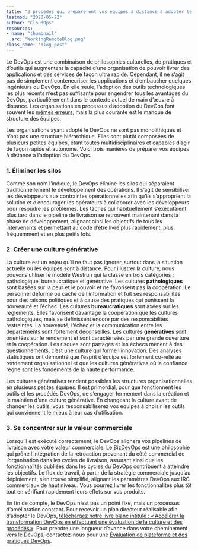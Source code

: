 ```yaml
---
title: "3 procédés qui prépareront vos équipes à distance à adopter le DevOps"
lastmod: "2020-05-22"
author: "CloudOps"
resources:
- name: "thumbnail"
  src: "WorkingRemoteBlog.png"
class_name: "blog post"
---
```


<p>Le DevOps est une combinaison de philosophies culturelles, de pratiques et d’outils qui augmentent la capacité d’une organisation de pouvoir livrer des applications et des services de façon ultra rapide. Cependant, il ne s’agit pas de simplement conteneuriser les applications et d’embaucher quelques ingénieurs du DevOps. En elle seule, l’adoption des outils technologiques les plus récents n’est pas suffisante pour engendrer tous les avantages du DevOps, particulièrement dans le contexte actuel de main d’œuvre à distance. Les organisations en processus d’adoption du DevOps font souvent les <a href="https://www.cloudops.com/fr/2020/01/les-10-principales-erreurs-a-eviter-lors-de-ladoption-du-devops/">mêmes erreurs</a>, mais la plus courante est le manque de structure des équipes.&nbsp;</p><p>Les organisations ayant adopté le DevOps ne sont pas monolithiques et n’ont pas une structure hiérarchique. Elles sont plutôt composées de plusieurs petites équipes, étant toutes multidisciplinaires et capables d’agir de façon rapide et autonome. Voici trois manières de préparer vos équipes à distance à l’adoption du DevOps.</p><h3><strong>1. Éliminer les silos</strong></h3><p>Comme son nom l’indique, le DevOps élimine les silos qui séparaient traditionnellement le développement des opérations. Il s’agit de sensibiliser les développeurs aux contraintes opérationnelles afin qu’ils s’approprient la solution et d’encourager les opérateurs à collaborer avec les développeurs pour résoudre les problèmes. Les tâches qui habituellement s’exécutaient plus tard dans le pipeline de livraison se retrouvent maintenant dans la phase de développement, alignant ainsi les objectifs de tous les intervenants et permettant au code d’être livré plus rapidement, plus fréquemment et en plus petits lots.</p><h3><strong>2. Créer une culture générative</strong></h3><p>La culture est un enjeu qu’il ne faut pas ignorer, surtout dans la situation actuelle où les équipes sont à distance. Pour illustrer la culture, nous pouvons utiliser le modèle Westrun qui la classe en trois catégories&nbsp;: pathologique, bureaucratique et générative. Les cultures<strong> pathologiques</strong> sont basées sur la peur et le pouvoir et ne favorisent pas la coopération. Le personnel déforme ou cache de l’information et fuit ses responsabilités pour des raisons politiques et à cause des pratiques qui punissent la nouveauté et l’échec. Les cultures <strong>bureaucratiques</strong> sont axées sur les règlements. Elles favorisent davantage la coopération que les cultures pathologiques, mais se définissent encore par des responsabilités restreintes. La nouveauté, l’échec et la communication entre les départements sont fortement déconseillés. Les cultures <strong>génératives</strong> sont orientées sur le rendement et sont caractérisées par une grande ouverture et la coopération. Les risques sont partagés et les échecs mènent à des questionnements, c’est une culture qui forme l’innovation. Des analyses statistiques ont démontré que l’esprit d’équipe est fortement co-relié au rendement organisationnel et que les cultures génératives où la confiance règne sont les fondements de la haute performance.</p><p>Les cultures génératives rendent possibles les structures organisationnelles en plusieurs petites équipes. Il est primordial, pour que fonctionnent les outils et les procédés DevOps, de s’engager fermement dans la création et le maintien d’une culture générative. En changeant la culture avant de changer les outils, vous responsabiliserez vos équipes à choisir les outils qui conviennent le mieux à leur cas d’utilisation.&nbsp;</p><h3><strong>3. Se concentrer sur la valeur commerciale&nbsp;</strong></h3><p>Lorsqu’il est exécuté correctement, le DevOps alignera vos pipelines de livraison avec votre valeur commerciale. Le<a href="https://www.cloudops.com/fr/2019/10/tout-ce-que-vous-devez-savoir-sur-le-bizdevops/"> BizDevOps</a> est une philosophie qui prône l’intégration de la rétroaction provenant du côté commercial de l’organisation dans les cycles de livraison, assurant ainsi que les fonctionnalités publiées dans les cycles du DevOps contribuent à atteindre les objectifs. Le flux de travail, à partir de la stratégie commerciale jusqu’au déploiement, s’en trouve simplifié, alignant les paramètres DevOps aux IRC commerciaux de haut niveau. Vous pourrez livrer les fonctionnalités plus tôt tout en vérifiant rapidement leurs effets sur vos produits.</p><p>En fin de compte, le DevOps n’est pas un point fixe, mais un processus d’amélioration constant. Pour recevoir un plan directeur réalisable afin d’adopter le DevOps, <a href="https://info.cloudops.com/accelerer_la_transformation_devops">téléchargez notre livre blanc intitulé&nbsp;: « Accélérer la transformation DevOps en effectuant une évaluation de la culture et des procédés »</a>. Pour prendre une longueur d’avance dans votre cheminement vers le DevOps, contactez-nous pour une <a href="https://www.cloudops.com/fr/evaluation-des-pratiques-et-plateformes-devops/">Évaluation de plateforme et des pratiques DevOps</a>.</p>
